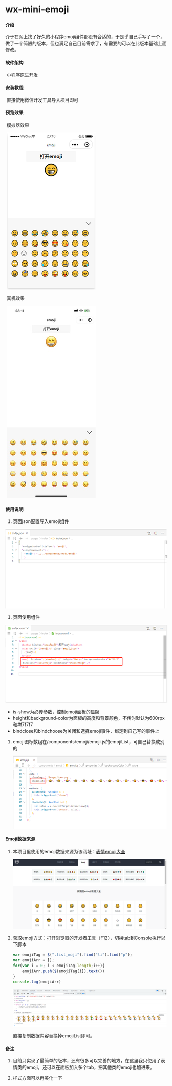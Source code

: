 # wx-mini-emoji

#### 介绍
​	介于在网上找了好久的小程序emoji组件都没有合适的，于是乎自己手写了一个，做了一个简陋的版本，但也满足自己目前需求了，有需要的可以在此版本基础上面修改。

#### 软件架构
​	小程序原生开发


#### 安装教程

​	直接使用微信开发工具导入项目即可

#### 预览效果

​	模拟器效果

​	<img src="images/virtual.png" alt="virtual"  /> 

​	真机效果

​	<img src="images/native.png" alt="native" />

#### 使用说明

1.  页面json配置导入emoji组件

![import-emoji](images/import-emoji.png)

1.  页面使用组件

![use-emoji](images/use-emoji.png)

- is-show为必传参数，控制emoji面板的显隐
- height和background-color为面板的高度和背景颜色，不传时默认为600rpx和#f7f7f7
- bindclose和bindchoose为关闭和选择emoji事件，绑定到自己写的事件上

1. emoji图标数组在/components/emoji/emoji.js的emojiList，可自己替换成别的

   ![replace-emoji](images/replace-emoji.png)

#### Emoji数据来源

1. 本项目里使用的emoji数据来源为该网址：[表情emoji大全](https://www.fuhaozi.com/emoji/biaoqing.html)

   ![emoji-html](images/emoji-html.png)

2. 获取emoji方式：打开浏览器的开发者工具（F12），切换tab到Console执行以下脚本

      ```javascript
      var emojiTag = $(".list_moji").find("li").find("p");
      var emojiArr = [];
      for(var i = 0; i < emojiTag.length;i++){ 
          emojiArr.push($(emojiTag[i]).text())
      }
      console.log(emojiArr)
      ```
   
   ![emoji-script](images/emoji-script.png)
   
    直接复制数据内容替换掉emojiList即可。


#### 备注

1. 目前只实现了最简单的版本，还有很多可以完善的地方，在这里我只使用了表情类的emoji，还可以在面板加入多个tab，把其他类的emoji也加进来。

2. 样式方面可以再美化一下

   

   

